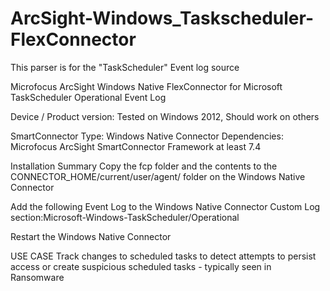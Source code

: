# ArcSight-Windows_Taskscheduler-FlexConnector
This parser is for the "TaskScheduler" Event log source

Microfocus ArcSight Windows Native FlexConnector for Microsoft TaskScheduler Operational Event Log

Device / Product version: Tested on Windows 2012, Should work on others

SmartConnector Type: Windows Native Connector Dependencies: Microfocus ArcSight SmartConnector Framework at least 7.4

Installation Summary
Copy the fcp folder and the contents to the CONNECTOR_HOME/current/user/agent/ folder on the Windows Native Connector

Add the following Event Log to the Windows Native Connector Custom Log section:Microsoft-Windows-TaskScheduler/Operational

Restart the Windows Native Connector

USE CASE
Track changes to scheduled tasks to detect attempts to persist access or create suspicious scheduled tasks - typically seen in Ransomware

